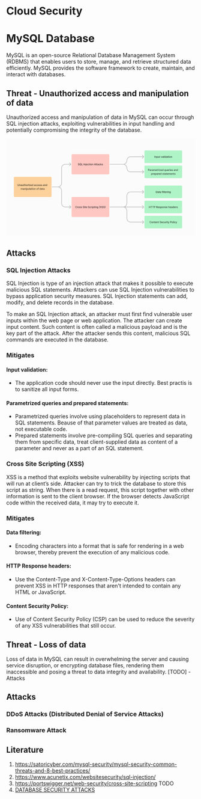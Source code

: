 # Cloud Security
# MySQL Database
MySQL is an open-source Relational Database Management System (RDBMS) that enables users to store, manage, and retrieve structured data efficiently. MySQL provides the software framework to create, maintain, and interact with databases.

## Threat - Unauthorized access and manipulation of data
Unauthorized access and manipulation of data in MySQL can occur through SQL injection attacks, exploiting vulnerabilities in input handling and potentially compromising the integrity of the database.

![image](/documentation/images/T3.png)

## Attacks
### SQL Injection Attacks
SQL Injection is type of an injection attack that makes it possible to execute malicious SQL statements. Attackers can use SQL Injection vulnerabilities to bypass application security measures. SQL Injection statements can add, modify, and delete records in the database.

To make an SQL Injection attack, an attacker must first find vulnerable user inputs within the web page or web application. The attacker can create input content. Such content is often called a malicious payload and is the key part of the attack. After the attacker sends this content, malicious SQL commands are executed in the database.

### Mitigates
#### Input validation:
- The application code should never use the input directly. Best practis is to sanitize all input forms.

#### Parametrized queries and prepared statements:
- Parametrized queries involve using placeholders to represent data in SQL statements. Beause of that parameter values are treated as data, not executable code.
- Prepared statements involve pre-compiling SQL queries and separating them from specific data, treat client-supplied data as content of a parameter and never as a part of an SQL statement.

### Cross Site Scripting (XSS) 
XSS is a method that exploits website vulnerability by injecting scripts that will run at client’s side.
Attacker can try to trick the database to store this script as string. When there is a read request, this script together with other information is sent to the client browser. If the browser detects JavaScript code within the received data, it may try to execute it.

### Mitigates
#### Data filtering:
- Encoding characters into a format that is safe for rendering in a web browser, thereby prevent the execution of any malicious code.
#### HTTP Response headers:
- Use the Content-Type and X-Content-Type-Options headers can prevent XSS in HTTP responses that aren't intended to contain any HTML or JavaScript.
#### Content Security Policy:
- Use of Content Security Policy (CSP) can be used to reduce the severity of any XSS vulnerabilities that still occur.

## Threat - Loss of data
Loss of data in MySQL can result in overwhelming the server and causing service disruption, or encrypting database files, rendering them inaccessible and posing a threat to data integrity and availability.
[TODO] - Attacks
## Attacks
### DDoS Attacks (Distributed Denial of Service Attacks)
### Ransomware Attack

## Literature
1. https://satoricyber.com/mysql-security/mysql-security-common-threats-and-8-best-practices/
2. https://www.acunetix.com/websitesecurity/sql-injection/
3. https://portswigger.net/web-security/cross-site-scripting
TODO
4. [DATABASE SECURITY ATTACKS](https://d1wqtxts1xzle7.cloudfront.net/64235268/Database_Security_Attacks-libre.pdf?1597998955=&response-content-disposition=inline%3B+filename%3DDATABASE_SECURITY_ATTACKS.pdf&Expires=1703650901&Signature=Jd6scIuXA9j167eyebHwk5XbkGN6Wf9hnurKvmItsIGWpI5BYyKEOKbw11ntGGTb5OuWKtFg1cwqNIR5gQ2KQc2a3ViyunjYCrVY3RU3d7CjKPDqpbm5VkleJPt9V-CbaXEIiRVWUmFcaW5StB4oFwp~D6Jj46TQkEFVrQMUIPXkvb9feGx8XcamCZ2k64lJGYwAeYJyynfBf3vSkC6PSNVjzn1HltydxlYlZw8iG7dnqUTHq2hP1cFlFaEOHQv418YOPddUPnDxXXHLglczx3QSDEPv-FLOZyDmlKsP9W28IUbL8~6eW1uNc5JaSJ3t68pUwwI9xoiy4DjebBgOMA__&Key-Pair-Id=APKAJLOHF5GGSLRBV4ZA)
